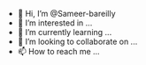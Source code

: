 - 👋 Hi, I’m @Sameer-bareilly
- 👀 I’m interested in ...
- 🌱 I’m currently learning ...
- 💞️ I’m looking to collaborate on ...
- 📫 How to reach me ...

<!---
Sameer-bareilly/Sameer-bareilly is a ✨ special ✨ repository because its `README.md` (this file) appears on your GitHub profile.
You can click the Preview link to take a look at your changes.
--->
